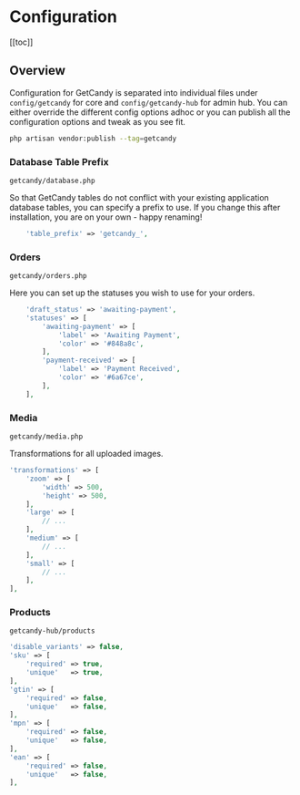 # Configuration

[[toc]]

## Overview

Configuration for GetCandy is separated into individual files under `config/getcandy` for core and `config/getcandy-hub` for admin hub. You can either override the different config options adhoc or you can publish all the configuration options and tweak as you see fit.

```bash
php artisan vendor:publish --tag=getcandy
```

### Database Table Prefix

`getcandy/database.php`

So that GetCandy tables do not conflict with your existing application database tables, you can specify a prefix to use. If you change this after installation, you are on your own - happy renaming!

```php
    'table_prefix' => 'getcandy_',
```

### Orders

`getcandy/orders.php`

Here you can set up the statuses you wish to use for your orders.

```php
    'draft_status' => 'awaiting-payment',
    'statuses' => [
        'awaiting-payment' => [
            'label' => 'Awaiting Payment',
            'color' => '#848a8c',
        ],
        'payment-received' => [
            'label' => 'Payment Received',
            'color' => '#6a67ce',
        ],
    ],
```


### Media

`getcandy/media.php`

Transformations for all uploaded images.

```php
'transformations' => [
    'zoom' => [
        'width' => 500,
        'height' => 500,
    ],
    'large' => [
        // ...
    ],
    'medium' => [
        // ...
    ],
    'small' => [
        // ...
    ],
],
```

### Products

`getcandy-hub/products`

```php
'disable_variants' => false,
'sku' => [
    'required' => true,
    'unique'   => true,
],
'gtin' => [
    'required' => false,
    'unique'   => false,
],
'mpn' => [
    'required' => false,
    'unique'   => false,
],
'ean' => [
    'required' => false,
    'unique'   => false,
],
```
